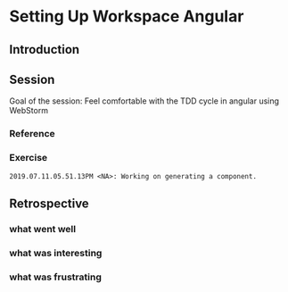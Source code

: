 # Setting Up Workspace Angular

## Introduction

## Session

Goal of the session:
  Feel comfortable with the TDD cycle in angular using WebStorm

### Reference

### Exercise

	2019.07.11.05.51.13PM <NA>: Working on generating a component.

## Retrospective

### what went well


### what was interesting


### what was frustrating
